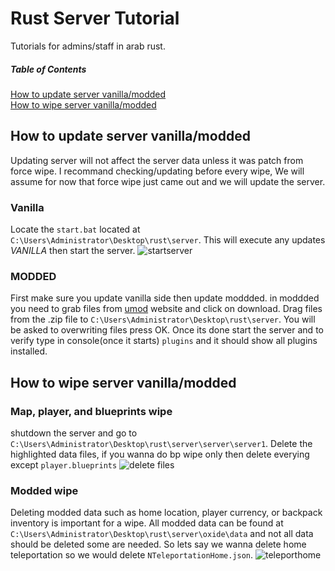 # Rust Server Tutorial
Tutorials for admins/staff in arab rust.

##### Table of Contents  
[How to update server vanilla/modded](#headers)  
[How to wipe server vanilla/modded](#headers) 
<a name="headers"/>
## How to update server vanilla/modded
Updating server will not affect the server data unless it was patch from force wipe. I recommand checking/updating before every wipe, We will assume for now that force wipe just came out and we will update the server.
### Vanilla
Locate the `start.bat` located at `C:\Users\Administrator\Desktop\rust\server`. This will execute any updates *VANILLA* then start the server.
![startserver](https://user-images.githubusercontent.com/51522724/109436435-f6110580-7a38-11eb-8988-136a89c6d05c.JPG)

### MODDED
First make sure you update vanilla side then update moddded. in moddded you need to grab files from [umod](https://umod.org/games/rust) website and click on download. Drag files from the .zip file to `C:\Users\Administrator\Desktop\rust\server`. You will be asked to overwriting files press OK. Once its done start the server and to verify type in console(once it starts) `plugins` and it should show all plugins installed.
## How to wipe server vanilla/modded

### Map, player, and blueprints wipe
shutdown the server and go to `C:\Users\Administrator\Desktop\rust\server\server\server1`. Delete the highlighted data files, if you wanna do bp wipe only then delete everying except `player.blueprints`
![delete files](https://user-images.githubusercontent.com/51522724/109436840-0629e480-7a3b-11eb-8604-9d666b2bbc87.JPG)


### Modded wipe
Deleting modded data such as home location, player currency, or backpack inventory is important for a wipe. All modded data can be found at `C:\Users\Administrator\Desktop\rust\server\oxide\data` and not all data should be deleted some are needed. So lets say we wanna delete home teleportation so we would delete `NTeleportationHome.json`.
![teleporthome](https://user-images.githubusercontent.com/51522724/109436946-bef02380-7a3b-11eb-8ad4-51a8ec0177e8.JPG)

